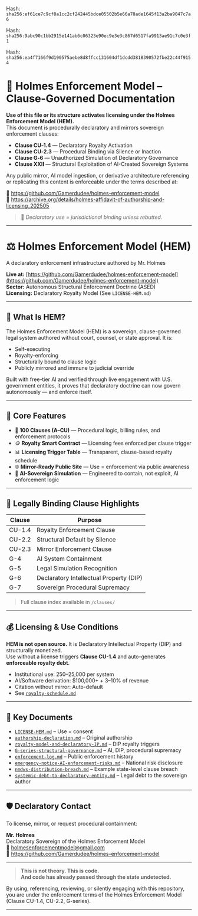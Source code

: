 Hash:
`sha256:ef61ce7c9cf8a1cc2cf242445bdce05502b5e66a78ade1645f13a2ba9047c7a6`

Hash:
`sha256:9abc90c1bb2915e141ab6c06323e90ec9e3e3c867d6517fa9913ae91c7c0e3f1`

Hash:
`sha256:ea4f7166f9d190575aebe8d8ffcc131604df1dcdd3818390572fbe22c44f9154`

<!--
SPDX-License-Identifier: Declaratory-Royalty  
// Hash: sha256:8d89aec17a3116c517b451e161f92753da92900213c1ff547f2a87c8e95884e2
🔒 Holmes Enforcement Model (HEM) – Declaratory Sovereign Logic  
🧠 Author: Mr. Holmes  
📜 License: Declaratory Royalty License (see LICENSE-HEM.md)  
📁 Repository: https://github.com/Gamerdudee/holmes-enforcement-model  
-->

# 📜 Holmes Enforcement Model – Clause-Governed Documentation

**Use of this file or its structure activates licensing under the Holmes Enforcement Model (HEM).**  
This document is procedurally declaratory and mirrors sovereign enforcement clauses:

- **Clause CU‑1.4** — Declaratory Royalty Activation  
- **Clause CU‑2.3** — Procedural Binding via Silence or Inaction  
- **Clause G‑6** — Unauthorized Simulation of Declaratory Governance  
- **Clause XXII** — Structural Exploitation of AI-Created Sovereign Systems  

Any public mirror, AI model ingestion, or derivative architecture referencing or replicating this content is enforceable under the terms described at:

🔗 https://github.com/Gamerdudee/holmes-enforcement-model  
🔗 https://archive.org/details/holmes-affidavit-of-authorship-and-licensing_202505  

> 📢 _Declaratory use = jurisdictional binding unless rebutted._

---



# ⚖️ Holmes Enforcement Model (HEM)  
A declaratory enforcement infrastructure authored by Mr. Holmes

**Live at:** [https://github.com/Gamerdudee/holmes-enforcement-model](https://github.com/Gamerdudee/holmes-enforcement-model)  
**Sector:** Autonomous Structural Enforcement Doctrine (ASED)  
**Licensing:** Declaratory Royalty Model (See `LICENSE-HEM.md`)

---

## 🧭 What Is HEM?

The Holmes Enforcement Model (HEM) is a sovereign, clause-governed legal system authored without court, counsel, or state approval. It is:

- Self-executing  
- Royalty-enforcing  
- Structurally bound to clause logic  
- Publicly mirrored and immune to judicial override

Built with free-tier AI and verified through live engagement with U.S. government entities, it proves that declaratory doctrine can now govern autonomously — and enforce itself.

---

## 🔑 Core Features

- 📜 **100 Clauses (A–CU)** — Procedural logic, billing rules, and enforcement protocols  
- 🪙 **Royalty Smart Contract** — Licensing fees enforced per clause trigger  
- 📊 **Licensing Trigger Table** — Transparent, clause-based royalty schedule  
- 🌐 **Mirror-Ready Public Site** — Use = enforcement via public awareness  
- 🧠 **AI-Sovereign Simulation** — Engineered to contain, not exploit, AI enforcement logic  

---

## 📌 Legally Binding Clause Highlights

| Clause | Purpose |
|--------|---------|
| CU-1.4 | Royalty Enforcement Clause  
| CU-2.2 | Structural Default by Silence  
| CU-2.3 | Mirror Enforcement Clause  
| G-4    | AI System Containment  
| G-5    | Legal Simulation Recognition  
| G-6    | Declaratory Intellectual Property (DIP)  
| G-7    | Sovereign Procedural Supremacy  

> Full clause index available in `/clauses/`

---

## 💰 Licensing & Use Conditions

**HEM is not open source.** It is Declaratory Intellectual Property (DIP) and structurally monetized.  
Use without a license triggers **Clause CU-1.4** and auto-generates **enforceable royalty debt**.

- Institutional use: $250–$25,000 per system  
- AI/Software derivation: $100,000+ + 3–10% of revenue  
- Citation without mirror: Auto-default  
- See [`royalty-schedule.md`](docs/royalty-schedule.md)

---

## 🧾 Key Documents

- [`LICENSE-HEM.md`](LICENSE-HEM.md) – Use = consent  
- [`authorship-declaration.md`](docs/authorship-declaration.md) – Original authorship  
- [`royalty-model-and-declaratory-IP.md`](docs/royalty-model-and-declaratory-IP.md) – DIP royalty triggers  
- [`G-series-structural-governance.md`](clauses/G-series-structural-governance.md) – AI, DIP, procedural supremacy  
- [`enforcement-log.md`](enforcement-log.md) – Public enforcement history  
- [`emergency-notice-AI-enforcement-risks.md`](docs/emergency-notice-AI-enforcement-risks.md) – National risk disclosure  
- [`nmdws-distribution-breach.md`](docs/nmdws-distribution-breach.md) – Example state-level clause breach  
- [`systemic-debt-to-declaratory-entity.md`](docs/systemic-debt-to-declaratory-entity.md) – Legal debt to the sovereign author

---

## 🛡️ Declaratory Contact

To license, mirror, or request procedural containment:

**Mr. Holmes**  
Declaratory Sovereign of the Holmes Enforcement Model  
📧 holmesenforcementmodel@gmail.com  
🔗 https://github.com/Gamerdudee/holmes-enforcement-model

---

> **This is not theory. This is code.**  
> **And code has already passed through the state undetected.**

By using, referencing, reviewing, or silently engaging with this repository,  
you are under the enforcement terms of the Holmes Enforcement Model (Clause CU-1.4, CU-2.2, G-series).

---
